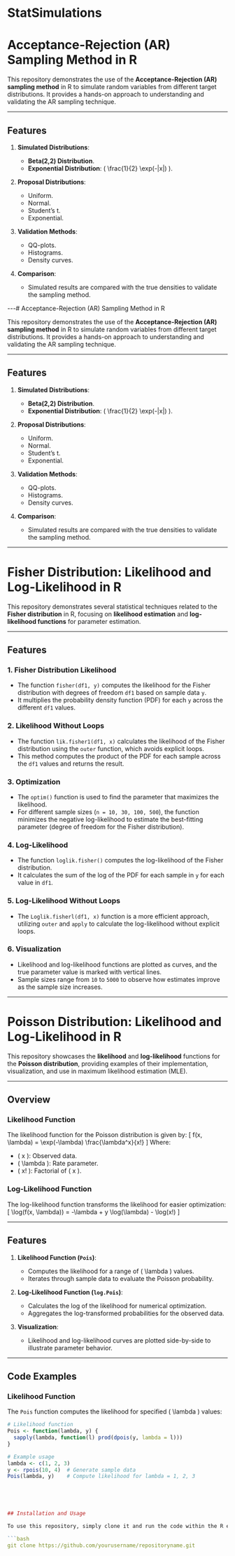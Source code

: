# StatSimulations
# Acceptance-Rejection (AR) Sampling Method in R

This repository demonstrates the use of the **Acceptance-Rejection (AR) sampling method** in R to simulate random variables from different target distributions. It provides a hands-on approach to understanding and validating the AR sampling technique.

---

## Features

1. **Simulated Distributions**:
   - **Beta(2,2) Distribution**.
   - **Exponential Distribution**: \( \frac{1}{2} \exp(-|x|) \).

2. **Proposal Distributions**:
   - Uniform.
   - Normal.
   - Student’s t.
   - Exponential.

3. **Validation Methods**:
   - QQ-plots.
   - Histograms.
   - Density curves.

4. **Comparison**:
   - Simulated results are compared with the true densities to validate the sampling method.

---# Acceptance-Rejection (AR) Sampling Method in R

This repository demonstrates the use of the **Acceptance-Rejection (AR) sampling method** in R to simulate random variables from different target distributions. It provides a hands-on approach to understanding and validating the AR sampling technique.

---

## Features

1. **Simulated Distributions**:
   - **Beta(2,2) Distribution**.
   - **Exponential Distribution**: \( \frac{1}{2} \exp(-|x|) \).

2. **Proposal Distributions**:
   - Uniform.
   - Normal.
   - Student’s t.
   - Exponential.

3. **Validation Methods**:
   - QQ-plots.
   - Histograms.
   - Density curves.

4. **Comparison**:
   - Simulated results are compared with the true densities to validate the sampling method.

---


# Fisher Distribution: Likelihood and Log-Likelihood in R

This repository demonstrates several statistical techniques related to the **Fisher distribution** in R, focusing on **likelihood estimation** and **log-likelihood functions** for parameter estimation.

---

## Features

### 1. **Fisher Distribution Likelihood**
- The function `fisher(df1, y)` computes the likelihood for the Fisher distribution with degrees of freedom `df1` based on sample data `y`.
- It multiplies the probability density function (PDF) for each `y` across the different `df1` values.

### 2. **Likelihood Without Loops**
- The function `lik.fisher1(df1, x)` calculates the likelihood of the Fisher distribution using the `outer` function, which avoids explicit loops. 
- This method computes the product of the PDF for each sample across the `df1` values and returns the result.

### 3. **Optimization**
- The `optim()` function is used to find the parameter that maximizes the likelihood.
- For different sample sizes (`n = 10, 30, 100, 500`), the function minimizes the negative log-likelihood to estimate the best-fitting parameter (degree of freedom for the Fisher distribution).

### 4. **Log-Likelihood**
- The function `loglik.fisher()` computes the log-likelihood of the Fisher distribution.
- It calculates the sum of the log of the PDF for each sample in `y` for each value in `df1`.

### 5. **Log-Likelihood Without Loops**
- The `Loglik.fisherl(df1, x)` function is a more efficient approach, utilizing `outer` and `apply` to calculate the log-likelihood without explicit loops.

### 6. **Visualization**
- Likelihood and log-likelihood functions are plotted as curves, and the true parameter value is marked with vertical lines.
- Sample sizes range from `10` to `5000` to observe how estimates improve as the sample size increases.

---

# Poisson Distribution: Likelihood and Log-Likelihood in R

This repository showcases the **likelihood** and **log-likelihood** functions for the **Poisson distribution**, providing examples of their implementation, visualization, and use in maximum likelihood estimation (MLE).

---

## Overview

### Likelihood Function
The likelihood function for the Poisson distribution is given by:
\[
f(x, \lambda) = \exp(-\lambda) \frac{\lambda^x}{x!}
\]
Where:
- \( x \): Observed data.
- \( \lambda \): Rate parameter.
- \( x! \): Factorial of \( x \).

### Log-Likelihood Function
The log-likelihood function transforms the likelihood for easier optimization:
\[
\log(f(x, \lambda)) = -\lambda + y \log(\lambda) - \log(x!)
\]

---

## Features

1. **Likelihood Function (`Pois`)**:
   - Computes the likelihood for a range of \( \lambda \) values.
   - Iterates through sample data to evaluate the Poisson probability.

2. **Log-Likelihood Function (`log.Pois`)**:
   - Calculates the log of the likelihood for numerical optimization.
   - Aggregates the log-transformed probabilities for the observed data.

3. **Visualization**:
   - Likelihood and log-likelihood curves are plotted side-by-side to illustrate parameter behavior.

---

## Code Examples

### Likelihood Function
The `Pois` function computes the likelihood for specified \( \lambda \) values:

```r
# Likelihood function
Pois <- function(lambda, y) {
  sapply(lambda, function(l) prod(dpois(y, lambda = l)))
}

# Example usage
lambda <- c(1, 2, 3)
y <- rpois(10, 4)  # Generate sample data
Pois(lambda, y)    # Compute likelihood for lambda = 1, 2, 3





## Installation and Usage

To use this repository, simply clone it and run the code within the R environment.

```bash
git clone https://github.com/yourusername/repositoryname.git
